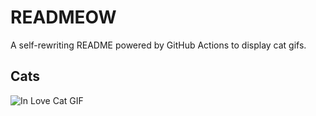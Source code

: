 # READMEOW

A self-rewriting README powered by GitHub Actions to display cat gifs.

## Cats

![In Love Cat GIF](https://media2.giphy.com/media/MDJ9IbxxvDUQM/200.gif?cid=9acd02da09q0rzzn4qwh4qq5y1p2ngkd40njelqz8yswm2u1&ep=v1_gifs_search&rid=200.gif&ct=g)
